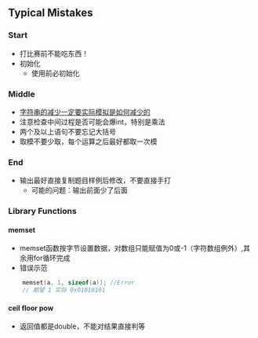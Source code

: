 ## Typical Mistakes

### Start
* 打比赛前不能吃东西！
* 初始化
  * 使用前必初始化

### Middle
* [字符串的减少一定要实际模拟是如何减少的](./2019/08/03.md)
* 注意检查中间过程是否可能会爆int，特别是乘法
* 两个及以上语句不要忘记大括号
* 取模不要少取，每个运算之后最好都取一次模

### End
* 输出最好直接复制题目样例后修改，不要直接手打
  * 可能的问题：输出前面少了后面

### Library Functions
#### memset
* memset函数按字节设置数据，对数组只能赋值为0或-1（字符数组例外）,其余用for循环完成
* 错误示范
```cpp
    memset(a, 1, sizeof(a)); //Error
    // 期望 1 实际 0x01010101
```
#### ceil floor pow
* 返回值都是double，不能对结果直接判等